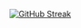 [![GitHub Streak](http://github-readme-streak-stats.herokuapp.com?user=mkn96&theme=react&hide_border=true&date_format=j%2Fn%5B%2FY%5D)](https://git.io/streak-stats)

